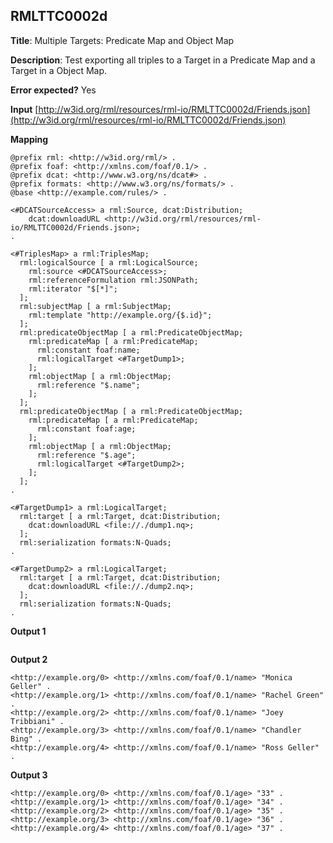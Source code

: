 ## RMLTTC0002d

**Title**: Multiple Targets: Predicate Map and Object Map

**Description**: Test exporting all triples to a Target in a Predicate Map and a Target in a Object Map.

**Error expected?** Yes

**Input**
 [http://w3id.org/rml/resources/rml-io/RMLTTC0002d/Friends.json](http://w3id.org/rml/resources/rml-io/RMLTTC0002d/Friends.json)

**Mapping**
```
@prefix rml: <http://w3id.org/rml/> .
@prefix foaf: <http://xmlns.com/foaf/0.1/> .
@prefix dcat: <http://www.w3.org/ns/dcat#> .
@prefix formats: <http://www.w3.org/ns/formats/> .
@base <http://example.com/rules/> .

<#DCATSourceAccess> a rml:Source, dcat:Distribution;
    dcat:downloadURL <http://w3id.org/rml/resources/rml-io/RMLTTC0002d/Friends.json>;
.

<#TriplesMap> a rml:TriplesMap;
  rml:logicalSource [ a rml:LogicalSource;
    rml:source <#DCATSourceAccess>;
    rml:referenceFormulation rml:JSONPath;
    rml:iterator "$[*]";
  ];
  rml:subjectMap [ a rml:SubjectMap;
    rml:template "http://example.org/{$.id}";
  ];
  rml:predicateObjectMap [ a rml:PredicateObjectMap;
    rml:predicateMap [ a rml:PredicateMap;
      rml:constant foaf:name;
      rml:logicalTarget <#TargetDump1>;
    ];
    rml:objectMap [ a rml:ObjectMap;
      rml:reference "$.name";
    ];
  ];
  rml:predicateObjectMap [ a rml:PredicateObjectMap;
    rml:predicateMap [ a rml:PredicateMap;
      rml:constant foaf:age;
    ];
    rml:objectMap [ a rml:ObjectMap;
      rml:reference "$.age";
      rml:logicalTarget <#TargetDump2>;
    ];
  ];
.

<#TargetDump1> a rml:LogicalTarget;
  rml:target [ a rml:Target, dcat:Distribution;
    dcat:downloadURL <file://./dump1.nq>;
  ];
  rml:serialization formats:N-Quads;
.

<#TargetDump2> a rml:LogicalTarget;
  rml:target [ a rml:Target, dcat:Distribution;
    dcat:downloadURL <file://./dump2.nq>;
  ];
  rml:serialization formats:N-Quads;
.

```

**Output 1**
```

```

**Output 2**
```
<http://example.org/0> <http://xmlns.com/foaf/0.1/name> "Monica Geller" .
<http://example.org/1> <http://xmlns.com/foaf/0.1/name> "Rachel Green" .
<http://example.org/2> <http://xmlns.com/foaf/0.1/name> "Joey Tribbiani" .
<http://example.org/3> <http://xmlns.com/foaf/0.1/name> "Chandler Bing" .
<http://example.org/4> <http://xmlns.com/foaf/0.1/name> "Ross Geller" .

```

**Output 3**
```
<http://example.org/0> <http://xmlns.com/foaf/0.1/age> "33" .
<http://example.org/1> <http://xmlns.com/foaf/0.1/age> "34" .
<http://example.org/2> <http://xmlns.com/foaf/0.1/age> "35" .
<http://example.org/3> <http://xmlns.com/foaf/0.1/age> "36" .
<http://example.org/4> <http://xmlns.com/foaf/0.1/age> "37" .

```

